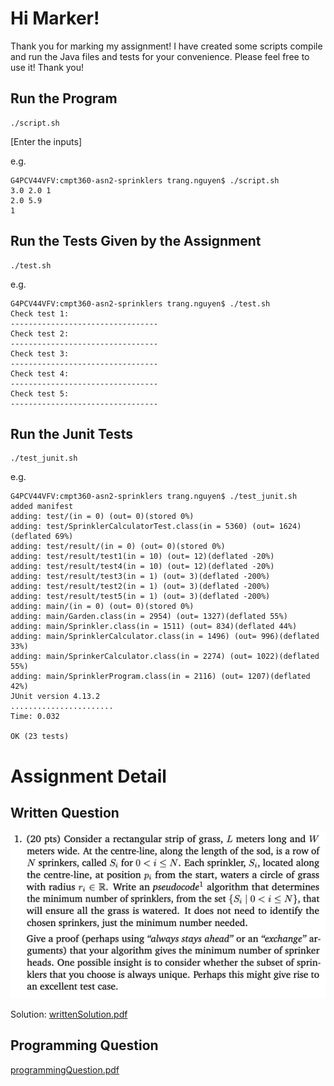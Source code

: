 # Hi Marker!
Thank you for marking my assignment!
I have created some scripts compile and run the Java files and tests for your convenience.
Please feel free to use it!
Thank you!

## Run the Program
```
./script.sh
```

[Enter the inputs]

e.g.
```
G4PCV44VFV:cmpt360-asn2-sprinklers trang.nguyen$ ./script.sh
3.0 2.0 1
2.0 5.9
1
```

## Run the Tests Given by the Assignment
```script
./test.sh
```

e.g.
```
G4PCV44VFV:cmpt360-asn2-sprinklers trang.nguyen$ ./test.sh
Check test 1:
---------------------------------
Check test 2:
---------------------------------
Check test 3:
---------------------------------
Check test 4:
---------------------------------
Check test 5:
---------------------------------
```

## Run the Junit Tests
```script
./test_junit.sh
```

e.g.
```
G4PCV44VFV:cmpt360-asn2-sprinklers trang.nguyen$ ./test_junit.sh
added manifest
adding: test/(in = 0) (out= 0)(stored 0%)
adding: test/SprinklerCalculatorTest.class(in = 5360) (out= 1624)(deflated 69%)
adding: test/result/(in = 0) (out= 0)(stored 0%)
adding: test/result/test1(in = 10) (out= 12)(deflated -20%)
adding: test/result/test4(in = 10) (out= 12)(deflated -20%)
adding: test/result/test3(in = 1) (out= 3)(deflated -200%)
adding: test/result/test2(in = 1) (out= 3)(deflated -200%)
adding: test/result/test5(in = 1) (out= 3)(deflated -200%)
adding: main/(in = 0) (out= 0)(stored 0%)
adding: main/Garden.class(in = 2954) (out= 1327)(deflated 55%)
adding: main/Sprinkler.class(in = 1511) (out= 834)(deflated 44%)
adding: main/SprinklerCalculator.class(in = 1496) (out= 996)(deflated 33%)
adding: main/SprinkerCalculator.class(in = 2274) (out= 1022)(deflated 55%)
adding: main/SprinklerProgram.class(in = 2116) (out= 1207)(deflated 42%)
JUnit version 4.13.2
.......................
Time: 0.032

OK (23 tests)
```

# Assignment Detail
## Written Question
![written question](writtenQuestion.png)

Solution: [writtenSolution.pdf](writtenSolution.pdf)

## Programming Question
[programmingQuestion.pdf](programmingQuestion.pdf)